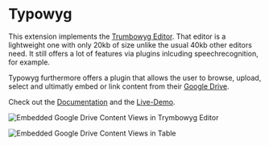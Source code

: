 #  Typowyg

This extension implements the [Trumbowyg Editor](https://alex-d.github.io/Trumbowyg/). That editor is a lightweight one with only 20kb of size unlike the usual 40kb other editors need. It still offers a lot of features via plugins inlcuding speechrecognition, for example.

Typowyg furthermore offers a plugin that allows the user to browse, upload, select and ultimatly embed or link content from their [Google Drive](https://drive.google.com/drive/u/0/).

Check out the [Documentation](https://waxcode.net/x/Documentation/typowyg/) and the [Live-Demo](https://waxcode.net/projects/sites/demo-typowyg).

![Embedded Google Drive Content Views in Trymbowyg Editor](https://waxcode.net/fileadmin/user_upload/EmbeddedViewing2.png)

![Embedded Google Drive Content Views in Table](https://waxcode.net/fileadmin/user_upload/Table_-_Demoscreen.png)
